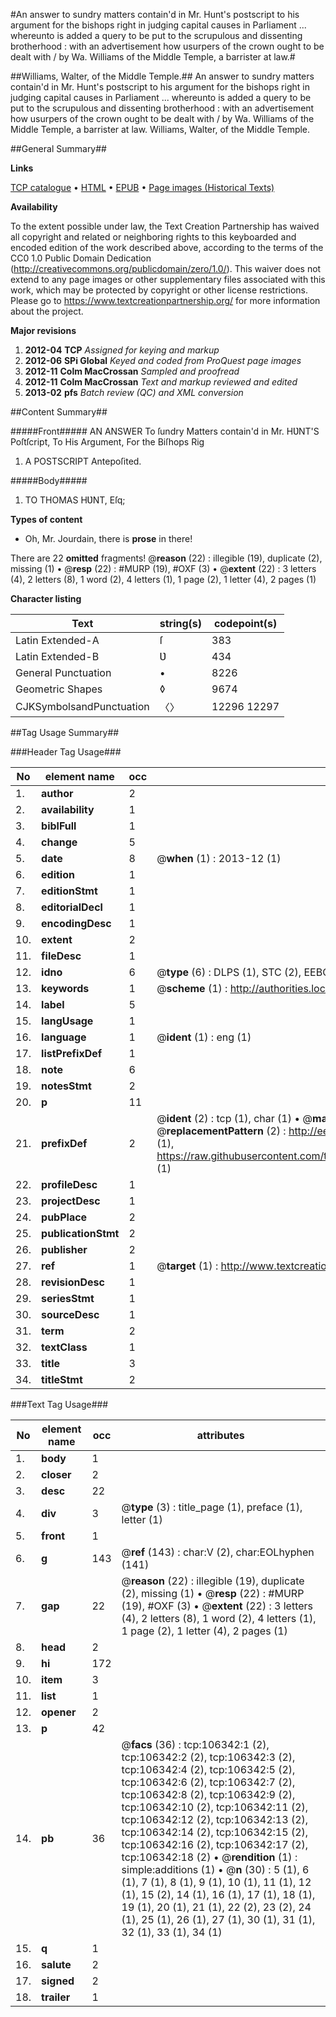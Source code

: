 #An answer to sundry matters contain'd in Mr. Hunt's postscript to his argument for the bishops right in judging capital causes in Parliament ... whereunto is added a query to be put to the scrupulous and dissenting brotherhood : with an advertisement how usurpers of the crown ought to be dealt with / by Wa. Williams of the Middle Temple, a barrister at law.#

##Williams, Walter, of the Middle Temple.##
An answer to sundry matters contain'd in Mr. Hunt's postscript to his argument for the bishops right in judging capital causes in Parliament ... whereunto is added a query to be put to the scrupulous and dissenting brotherhood : with an advertisement how usurpers of the crown ought to be dealt with / by Wa. Williams of the Middle Temple, a barrister at law.
Williams, Walter, of the Middle Temple.

##General Summary##

**Links**

[TCP catalogue](http://www.ota.ox.ac.uk/tcp/)  • 
[HTML](http://tei.it.ox.ac.uk/tcp/Texts-HTML/free/A66/A66454.html)  • 
[EPUB](http://tei.it.ox.ac.uk/tcp/Texts-EPUB/free/A66/A66454.epub) • 
[Page images (Historical Texts)](https://historicaltexts.jisc.ac.uk/eebo-17291031e)

**Availability**

To the extent possible under law, the Text Creation Partnership has waived all copyright and related or neighboring rights to this keyboarded and encoded edition of the work described above, according to the terms of the CC0 1.0 Public Domain Dedication (http://creativecommons.org/publicdomain/zero/1.0/). This waiver does not extend to any page images or other supplementary files associated with this work, which may be protected by copyright or other license restrictions. Please go to https://www.textcreationpartnership.org/ for more information about the project.

**Major revisions**

1. __2012-04__ __TCP__ *Assigned for keying and markup*
1. __2012-06__ __SPi Global__ *Keyed and coded from ProQuest page images*
1. __2012-11__ __Colm MacCrossan__ *Sampled and proofread*
1. __2012-11__ __Colm MacCrossan__ *Text and markup reviewed and edited*
1. __2013-02__ __pfs__ *Batch review (QC) and XML conversion*

##Content Summary##

#####Front#####
AN ANSWER To ſundry Matters contain'd in Mr. HƲNT'S Poſtſcript, To His Argument, For the Biſhops Rig
1. A POSTSCRIPT Antepoſited.

#####Body#####

1. TO THOMAS HƲNT, Eſq;

**Types of content**

  * Oh, Mr. Jourdain, there is **prose** in there!

There are 22 **omitted** fragments! 
 @__reason__ (22) : illegible (19), duplicate (2), missing (1)  •  @__resp__ (22) : #MURP (19), #OXF (3)  •  @__extent__ (22) : 3 letters (4), 2 letters (8), 1 word (2), 4 letters (1), 1 page (2), 1 letter (4), 2 pages (1)

**Character listing**


|Text|string(s)|codepoint(s)|
|---|---|---|
|Latin Extended-A|ſ|383|
|Latin Extended-B|Ʋ|434|
|General Punctuation|•|8226|
|Geometric Shapes|◊|9674|
|CJKSymbolsandPunctuation|〈〉|12296 12297|

##Tag Usage Summary##

###Header Tag Usage###

|No|element name|occ|attributes|
|---|---|---|---|
|1.|__author__|2||
|2.|__availability__|1||
|3.|__biblFull__|1||
|4.|__change__|5||
|5.|__date__|8| @__when__ (1) : 2013-12 (1)|
|6.|__edition__|1||
|7.|__editionStmt__|1||
|8.|__editorialDecl__|1||
|9.|__encodingDesc__|1||
|10.|__extent__|2||
|11.|__fileDesc__|1||
|12.|__idno__|6| @__type__ (6) : DLPS (1), STC (2), EEBO-CITATION (1), OCLC (1), VID (1)|
|13.|__keywords__|1| @__scheme__ (1) : http://authorities.loc.gov/ (1)|
|14.|__label__|5||
|15.|__langUsage__|1||
|16.|__language__|1| @__ident__ (1) : eng (1)|
|17.|__listPrefixDef__|1||
|18.|__note__|6||
|19.|__notesStmt__|2||
|20.|__p__|11||
|21.|__prefixDef__|2| @__ident__ (2) : tcp (1), char (1)  •  @__matchPattern__ (2) : ([0-9\-]+):([0-9IVX]+) (1), (.+) (1)  •  @__replacementPattern__ (2) : http://eebo.chadwyck.com/downloadtiff?vid=$1&page=$2 (1), https://raw.githubusercontent.com/textcreationpartnership/Texts/master/tcpchars.xml#$1 (1)|
|22.|__profileDesc__|1||
|23.|__projectDesc__|1||
|24.|__pubPlace__|2||
|25.|__publicationStmt__|2||
|26.|__publisher__|2||
|27.|__ref__|1| @__target__ (1) : http://www.textcreationpartnership.org/docs/. (1)|
|28.|__revisionDesc__|1||
|29.|__seriesStmt__|1||
|30.|__sourceDesc__|1||
|31.|__term__|2||
|32.|__textClass__|1||
|33.|__title__|3||
|34.|__titleStmt__|2||


###Text Tag Usage###

|No|element name|occ|attributes|
|---|---|---|---|
|1.|__body__|1||
|2.|__closer__|2||
|3.|__desc__|22||
|4.|__div__|3| @__type__ (3) : title_page (1), preface (1), letter (1)|
|5.|__front__|1||
|6.|__g__|143| @__ref__ (143) : char:V (2), char:EOLhyphen (141)|
|7.|__gap__|22| @__reason__ (22) : illegible (19), duplicate (2), missing (1)  •  @__resp__ (22) : #MURP (19), #OXF (3)  •  @__extent__ (22) : 3 letters (4), 2 letters (8), 1 word (2), 4 letters (1), 1 page (2), 1 letter (4), 2 pages (1)|
|8.|__head__|2||
|9.|__hi__|172||
|10.|__item__|3||
|11.|__list__|1||
|12.|__opener__|2||
|13.|__p__|42||
|14.|__pb__|36| @__facs__ (36) : tcp:106342:1 (2), tcp:106342:2 (2), tcp:106342:3 (2), tcp:106342:4 (2), tcp:106342:5 (2), tcp:106342:6 (2), tcp:106342:7 (2), tcp:106342:8 (2), tcp:106342:9 (2), tcp:106342:10 (2), tcp:106342:11 (2), tcp:106342:12 (2), tcp:106342:13 (2), tcp:106342:14 (2), tcp:106342:15 (2), tcp:106342:16 (2), tcp:106342:17 (2), tcp:106342:18 (2)  •  @__rendition__ (1) : simple:additions (1)  •  @__n__ (30) : 5 (1), 6 (1), 7 (1), 8 (1), 9 (1), 10 (1), 11 (1), 12 (1), 15 (2), 14 (1), 16 (1), 17 (1), 18 (1), 19 (1), 20 (1), 21 (1), 22 (2), 23 (2), 24 (1), 25 (1), 26 (1), 27 (1), 30 (1), 31 (1), 32 (1), 33 (1), 34 (1)|
|15.|__q__|1||
|16.|__salute__|2||
|17.|__signed__|2||
|18.|__trailer__|1||
